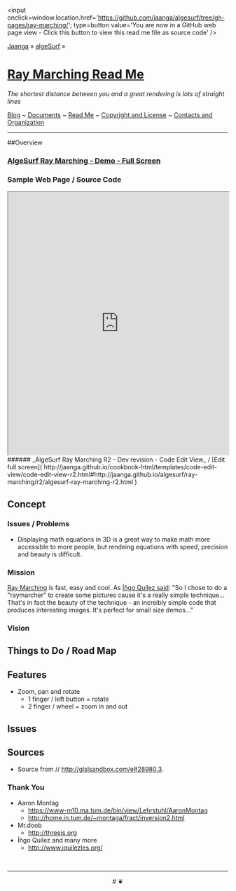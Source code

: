 ﻿<span style=display:none; >[You are now in a GitHub source code view - click this link to view this read me file as a web page]( http://jaanga.github.io/algesurf/ray-marching/  "View file as a web page." ) </span>
<input onclick=window.location.href='https://github.com/jaanga/algesurf/tree/gh-pages/ray-marching/'; type=button  value='You are now in a GitHub web page view - Click this button to view this read me file as source code' />

[Jaanga]( http://jaanga.github.io ) » [algeSurf]( http://jaanga.github.io/algesurf/ ) » 

[Ray Marching Read Me]( index.html )
===

_The shortest distance between you and a great rendering is lots of straight lines_

[Blog]( http://jaanga.github.io/request-jaanga-blog-posts.html )
~ [Documents]( http://jaanga.github.io/documents ) 
~ [Read Me]( http://jaanga.github.io/#http://jaanga.github.io/readme.md )
~ [Copyright and License]( http://jaanga.github.io/#http://jaanga.github.io/jaanga-copyright-and-mit-license.md ) 
~ [Contacts and Organization]( http://jaanga.github.io/#http://jaanga.github.io/jaanga-contacts-and-organization.md ) 

***

##Overview

### [AlgeSurf Ray Marching - Demo - Full Screen]( http://jaanga.github.io/algesurf/ray-marching/dev/index.html )

### Sample Web Page / Source Code

<iframe class=ifr src=http://jaanga.github.io/cookbook-html/templates/code-edit-view/code-edit-view-r2.html#http://jaanga.github.io/algesurf/ray-marching/r2/algesurf-ray-marching-r2.html width=100% height=600px ></iframe>  
###### _AlgeSurf Ray Marching R2 - Dev revision - Code Edit View_ /  [Edit full screen]( http://jaanga.github.io/cookbook-html/templates/code-edit-view/code-edit-view-r2.html#http://jaanga.github.io/algesurf/ray-marching/r2/algesurf-ray-marching-r2.html )


## Concept

### Issues / Problems
<!--

The general format is an adaptation of the ideas developed in Alexander's _et al_ [A Pattern Language]( https://books.google.com/books?id=hwAHmktpk5IC&pg=PR10#v=onepage&q&f=false ) - as sammarized on page 10.

Each pattern describes a problem which occurs over and over again in our environment, and then describes the core of the solution to that problem, in such a way that you can use this solution a million times over, without ever doing it the same way twice.

patterns are descriptions of common problems and proposal for the solutions that can be used repeatedly every time the problem is encountered and producing an different outcome.

-->

* Displaying math equations in 3D is a great way to make math more accessible to more people, but rendeing equations with speed, precision and beauty is difficult.

### Mission
<!-- a statement of a rationale, applicable now as well as in the future -->

[Ray Marching]( https://en.wikipedia.org/wiki/Volume_ray_casting ) is fast, easy and cool. As 
[Íñgo Quílez said]( http://www.iquilezles.org/www/articles/terrainmarching/terrainmarching.htm ): "So I chose to do a "raymarcher" to create some pictures cause it's a really simple technique...
That's in fact the beauty of the technique - an increibly simple code that produces interesting images. It's perfect for small size demos..."


### Vision
<!--  a descriptive picture of a desired future state -->


## Things to Do / Road Map


## Features

* Zoom, pan and rotate
	* 1 finger / left button =  rotate
	* 2 finger / wheel = zoom in and out
<!--	* 3 finger / right button = pan -->

## Issues

 
## Sources

* Source from // http://glslsandbox.com/e#28980.3. 

### Thank You
 
* Aaron Montag
	* https://www-m10.ma.tum.de/bin/view/Lehrstuhl/AaronMontag
	* http://home.in.tum.de/~montaga/fract/inversion2.html
* Mr.doob
	* http://threejs.org
* Íñgo Quílez and many more
	* http://www.iquilezles.org/





<br>

***

<center title="dingbat" >
# <a href=javascript:window.scrollTo(0,0); style=text-decoration:none; > ❦ </a>
</center>



